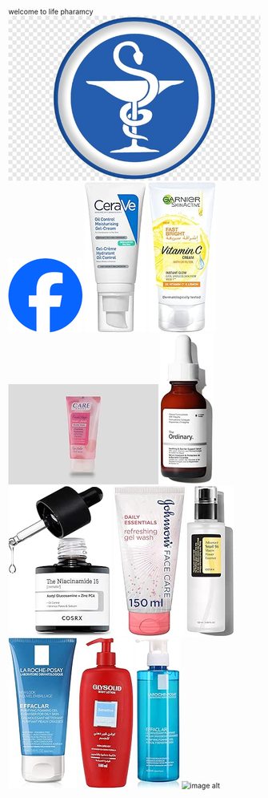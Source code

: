 welcome to life pharamcy
![image alt](images/logo.jpg)
![image alt](images/facebook.png)
![image alt](images/product1.jpg)
![image alt](images/product2.jpg)
![image alt](images/product3.jpg)
![image alt](images/product4.jpg)
![image alt](images/product5.jpg)
![image alt](images/product6.jpg)
![image alt](images/product7.jpg)
![image alt](images/product8.jpg)
![image alt](images/product9.jpg)
![image alt](images/product10.jpg)
![image alt]()








